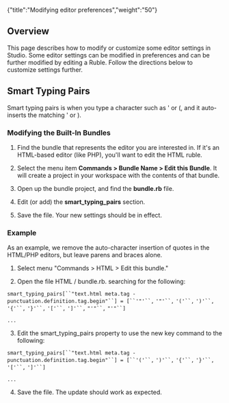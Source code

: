 {"title":"Modifying editor preferences","weight":"50"}

## Overview

This page describes how to modify or customize some editor settings in Studio. Some editor settings can be modified in preferences and can be further modified by editing a Ruble. Follow the directions below to customize settings further.

## Smart Typing Pairs

Smart typing pairs is when you type a character such as ' or (, and it auto-inserts the matching ' or ).

### Modifying the Built-In Bundles

1. Find the bundle that represents the editor you are interested in. If it's an HTML-based editor (like PHP), you'll want to edit the HTML ruble.

2. Select the menu item **Commands > Bundle Name > Edit this Bundle**. It will create a project in your workspace with the contents of that bundle.

3. Open up the bundle project, and find the **bundle.rb** file.

4. Edit (or add) the **smart\_typing\_pairs** section.

5. Save the file. Your new settings should be in effect.


### Example

As an example, we remove the auto-character insertion of quotes in the HTML/PHP editors, but leave parens and braces alone.

1. Select menu "Commands > HTML > Edit this bundle."

2. Open the file HTML / bundle.rb. searching for the following:

  `smart_typing_pairs[``"text.html meta.tag - punctuation.definition.tag.begin"``] = [``'"'``,` `'"'``,` `'('``,` `')'``,` `'{'``,` `'}'``,` `'['``,` `']'``,` `"'"``,` `"'"``]`

  `...`

3. Edit the smart\_typing\_pairs property to use the new key command to the following:

  `smart_typing_pairs[``"text.html meta.tag - punctuation.definition.tag.begin"``] = [``'('``,` `')'``,` `'{'``,` `'}'``,` `'['``,` `']'``]`

  `...`

4. Save the file. The update should work as expected.

